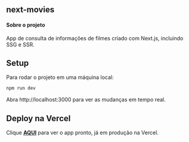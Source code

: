 ## next-movies

#### Sobre o projeto

App de consulta de informações de filmes criado com Next.js, incluindo SSG e SSR.

## Setup

Para rodar o projeto em uma máquina local:

```bash
npm run dev
```

Abra http://localhost:3000 para ver as mudanças em tempo real.

## Deploy na Vercel

Clique [**AQUI**](https://next-movies-dv.vercel.app/) para ver o app pronto, já em produção na Vercel.
